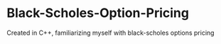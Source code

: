 # Black-Scholes-Option-Pricing
Created in C++, familiarizing myself with black-scholes options pricing
